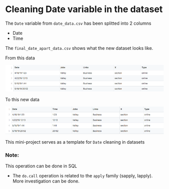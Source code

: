 # Cleaning Date variable in the dataset

The `Date` variable from `date_data.csv` has been splitted into 2 columns

* Date
* Time

The `final_date_apart_data.csv` shows what the new dataset looks like. 

From this data

![from](https://raw.githubusercontent.com/garynguyen1295/Date-cleaning-using-R/master/images/from.png)

To this new data

![to](https://raw.githubusercontent.com/garynguyen1295/Date-cleaning-using-R/master/images/to.png)

This mini-project serves as a template for `Date` cleaning in datasets

### Note: 

This operation can be done in SQL

* The `do.call` operation is related to the `apply` family (sapply, lapply). More investigation can be done.
